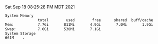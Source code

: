 Sat Sep 18 08:25:28 PM MDT 2021
```bash
System Memory
               total        used        free      shared  buff/cache   available
Mem:           7.7Gi       811Mi       4.9Gi       7.0Mi       1.9Gi       6.6Gi
Swap:          7.6Gi       530Mi       7.1Gi
System Storage
661M	.
```
```bash
